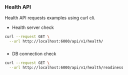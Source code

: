 ### Health API

Health API requests examples using curl cli.

- Health server check

```bash
curl --request GET \
  --url http://localhost:6000/api/v1/health/
```

###

- DB connection check

```bash
curl --request GET \
  --url http://localhost:6000/api/v1/health/readiness
```
